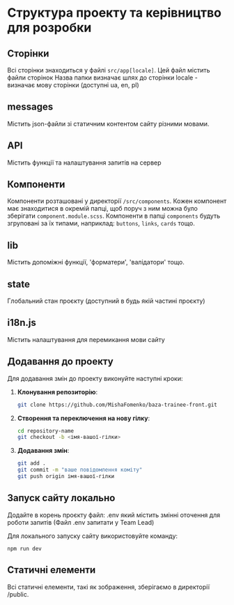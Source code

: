 # Структура проекту та керівництво для розробки

## Сторінки

Всі сторінки знаходиться у файлі `src/app[locale]`. Цей файл містить файли сторінок
Назва папки визначає шлях до сторінки
locale - визначає мову сторінки (доступні ua, en, pl)

## messages

Містить json-файли зі статичним контентом сайту різними мовами.

## API

Містить функції та налаштування запитів на сервер

## Компоненти

Компоненти розташовані у директорії `/src/components`. Кожен компонент має знаходитися в окремій папці, щоб поруч з ним можна було зберігати `component.module.scss`. Компоненти в папці `components` будуть згруповані за їх типами, наприклад: `buttons`, `links`, `cards` тощо.

## lib

Містить допоміжні функції, 'форматери', 'валідатори' тощо.

## state

Глобальний стан проєкту (доступний в будь якій частині проєкту)

## i18n.js

Містить налаштування для перемикання мови сайту

## Додавання до проекту

Для додавання змін до проекту виконуйте наступні кроки:

1. **Клонування репозиторію**:

   ```bash
   git clone https://github.com/MishaFomenko/baza-trainee-front.git

   ```

2. **Створення та переключення на нову гілку**:
   ```bash
   cd repository-name
   git checkout -b <імя-вашої-гілки>
   ```
3. **Додавання змін**:
   ```bash
   git add .
   git commit -m "ваше повідомлення коміту"
   git push origin імя-вашої-гілки
   ```

## Запуск сайту локально
Додайте в корень проєкту файл: .env який містить змінні оточення для роботи запитів 
(Файл .env запитати у Team Lead)

Для локального запуску сайту використовуйте команду:

```
npm run dev
```

## Статичні елементи

Всі статичні елементи, такі як зображення, зберігаємо в директорії /public.
